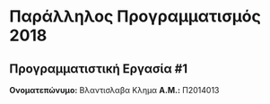 # Παράλληλος Προγραμματισμός 2018
## Προγραμματιστική Εργασία #1

**Ονοματεπώνυμο:** Βλαντισλαβα Κλημα
**Α.Μ.:** Π2014013

